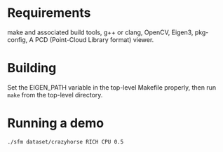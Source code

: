 Requirements
============
make and associated build tools, 
g++ or clang, 
OpenCV, 
Eigen3, 
pkg-config, 
A PCD (Point-Cloud Library format) viewer.

Building
========
Set the EIGEN\_PATH variable in the top-level Makefile properly, then run `make` from the top-level directory.

Running a demo
==============
`./sfm dataset/crazyhorse RICH CPU 0.5`

